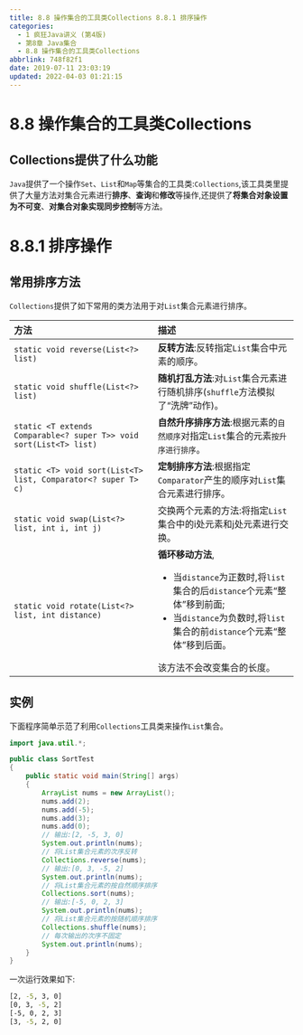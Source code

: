```yaml
---
title: 8.8 操作集合的工具类Collections 8.8.1 排序操作
categories: 
  - 1 疯狂Java讲义 (第4版)
  - 第8章 Java集合
  - 8.8 操作集合的工具类Collections
abbrlink: 748f82f1
date: 2019-07-11 23:03:19
updated: 2022-04-03 01:21:15
---
```

# 8.8 操作集合的工具类Collections
## Collections提供了什么功能
`Java`提供了一个操作`Set`、`List`和`Map`等集合的工具类:`Collections`,该工具类里提供了大量方法对集合元素进行**排序**、**查询**和**修改**等操作,还提供了**将集合对象设置为不可变**、**对集合对象实现同步控制**等方法。
# 8.8.1 排序操作
## 常用排序方法
`Collections`提供了如下常用的类方法用于对`List`集合元素进行排序。

|方法|描述|
|:---|:---|
|`static void reverse(List<?> list)`|**反转方法**:反转指定`List`集合中元素的顺序。|
|`static void shuffle(List<?> list)`|**随机打乱方法**:对`List`集合元素进行随机排序(`shuffle`方法模拟了“洗牌”动作)。|
|`static <T extends Comparable<? super T>> void sort(List<T> list)`|**自然升序排序方法**:根据元素的`自然顺序`对指定`List`集合的元素`按升序进行排序`。|
|`static <T> void sort(List<T> list, Comparator<? super T> c)`|**定制排序方法**:根据指定`Comparator`产生的顺序对`List`集合元素进行排序。|
|`static void swap(List<?> list, int i, int j)`|交换两个元素的方法:将指定`List`集合中的i处元素和j处元素进行交换。|
|`static void rotate(List<?> list, int distance)`|**循环移动方法**,<ul><li>当`distance`为正数时,将`list`集合的后`distance`个元素“整体”移到前面;</li><li>当`distance`为负数时,将`list`集合的前`distance`个元素“整体”移到后面。</li></ul>该方法不会改变集合的长度。|

## 实例
下面程序简单示范了利用`Collections`工具类来操作`List`集合。
```java
import java.util.*;

public class SortTest
{
    public static void main(String[] args)
    {
        ArrayList nums = new ArrayList();
        nums.add(2);
        nums.add(-5);
        nums.add(3);
        nums.add(0);
        // 输出:[2, -5, 3, 0]
        System.out.println(nums); 
        // 将List集合元素的次序反转
        Collections.reverse(nums); 
        // 输出:[0, 3, -5, 2]
        System.out.println(nums); 
        // 将List集合元素的按自然顺序排序
        Collections.sort(nums); 
        // 输出:[-5, 0, 2, 3]
        System.out.println(nums); 
        // 将List集合元素的按随机顺序排序
        Collections.shuffle(nums); 
        // 每次输出的次序不固定
        System.out.println(nums); 
    }
}
```
一次运行效果如下:
```cmd
[2, -5, 3, 0]
[0, 3, -5, 2]
[-5, 0, 2, 3]
[3, -5, 2, 0]
```
